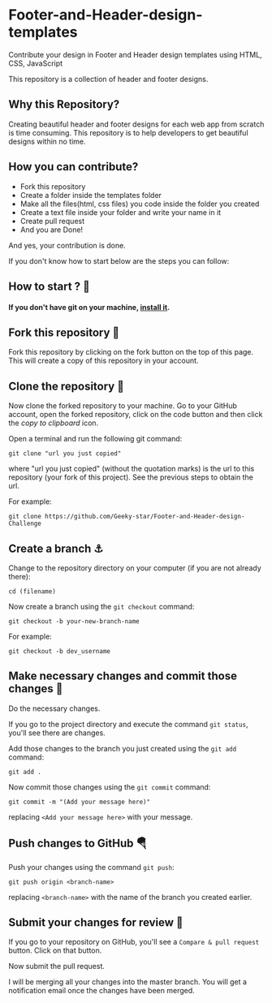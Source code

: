 # Footer-and-Header-design-templates
Contribute your design in Footer and Header design templates using HTML, CSS, JavaScript

This repository is a collection of header and footer designs.

## Why this Repository?

Creating beautiful header and footer designs for each web app from scratch is time consuming. 
This repository is to help developers to get beautiful designs within no time.

## How you can contribute?

- Fork this repository
- Create a folder inside the templates folder
- Make all the files(html, css files) you code inside the folder you created
- Create a text file inside your folder and write your name in it
- Create pull request
- And you are Done! 

And yes, your contribution is done.

If you don't know how to start below are the steps you can follow:
## How to start ? 🎪


#### If you don't have git on your machine, [install it](https://help.github.com/articles/set-up-git/).

## Fork this repository 🚀

Fork this repository by clicking on the fork button on the top of this page.
This will create a copy of this repository in your account.

## Clone the repository 🏁

Now clone the forked repository to your machine. Go to your GitHub account, open the forked repository, click on the code button and then click the _copy to clipboard_ icon.

Open a terminal and run the following git command:

```
git clone "url you just copied"
```

where "url you just copied" (without the quotation marks) is the url to this repository (your fork of this project). See the previous steps to obtain the url.


For example:

```
git clone https://github.com/Geeky-star/Footer-and-Header-design-Challenge
```




## Create a branch ⚓

Change to the repository directory on your computer (if you are not already there):

```
cd (filename)
```

Now create a branch using the `git checkout` command:

```
git checkout -b your-new-branch-name
```

For example:

```
git checkout -b dev_username
```

## Make necessary changes and commit those changes 🚏

Do the necessary changes.

If you go to the project directory and execute the command `git status`, you'll see there are changes.

Add those changes to the branch you just created using the `git add` command:

```
git add .
```

Now commit those changes using the `git commit` command:

```
git commit -m "(Add your message here)"
```

replacing `<Add your message here>` with your message.

## Push changes to GitHub 🪂

Push your changes using the command `git push`:

```
git push origin <branch-name>
```

replacing `<branch-name>` with the name of the branch you created earlier.

## Submit your changes for review 🚩

If you go to your repository on GitHub, you'll see a `Compare & pull request` button. Click on that button.

Now submit the pull request.

I will be merging all your changes into the master branch. You will get a notification email once the changes have been merged.

